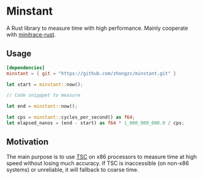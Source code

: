 # Minstant

A Rust library to measure time with high performance. Mainly cooperate with [minitrace-rust](https://github.com/pingcap-incubator/minitrace-rust.git).


## Usage

```toml
[dependencies]
minstant = { git = "https://github.com/zhongzc/minstant.git" }
```

```rust
let start = minstant::now();

// Code snipppet to measure

let end = minstant::now();

let cps = minstant::cycles_per_second() as f64;
let elapsed_nanos = (end - start) as f64 * 1_000_000_000.0 / cps;
```


## Motivation

The main purpose is to use [TSC](https://en.wikipedia.org/wiki/Time_Stamp_Counter) on x86 processors to measure time at high speed without losing much accuracy. If TSC is inaccessible (on non-x86 systems) or unreliable, it will fallback to coarse time.
